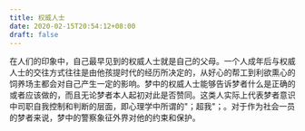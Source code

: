 ```yaml
---
title: 权威人士
date: 2020-02-15T20:54:12+08:00
draft: false
---
```


在人们的印象中，自己最早见到的权威人士就是自己的父母。一个人成年后与权威人士的交往方式往往是由他孩提时代的经历所决定的，从好心的帮工到利欲熏心的饲养场主都会对自己产生一定的影响。梦中的权威人士能够告诉梦者什么是正确的或者应该做的，而且无论梦者本人起初对此是否赞同。这类人实际上代表梦者意识中司职自我控制和判断的层面，即心理学中所谓的"；超我"；。对于作为社会一员的梦者来说，梦中的警察象征外界对他的约束和保护。